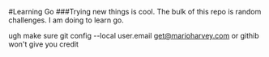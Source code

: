 #Learning Go
###Trying new things is cool.
The bulk of this repo is random challenges. I am doing to learn go.

ugh make sure git config --local user.email get@marioharvey.com
or githib won't give you credit
